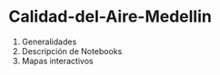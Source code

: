 # Calidad-del-Aire-Medellin
  1. Generalidades
  2. Descripción de Notebooks
  3. Mapas interactivos

